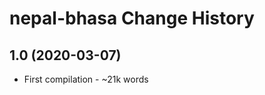 nepal-bhasa Change History
====================

1.0 (2020-03-07)
----------------
* First compilation - ~21k words

